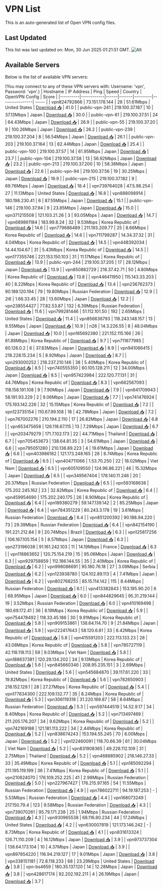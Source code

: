 # VPN List

This is an auto-generated list of Open VPN config files.

## Last Updated

This list was last updated on: Mon, 30 Jun 2025 01:21:51 GMT.
![Alt](https://repobeats.axiom.co/api/embed/186b98318ef1479477931607c1ad7d823f12451f.svg "Repobeats analytics image")

## Available Servers

Below is the list of available VPN servers:

(You may connect to any of these VPN servers with: Username: 'vpn', Password: 'vpn'.)
| Hostname | IP Address | Ping | Speed | Country | OpenVPN Config | Score |
|----------|------------|------|-------|---------|----------------| ----- |
| vpn824792866 | 73.151.178.144 | 28 | 51.61Mbps | United States | [Download 📥](./configs/server_0_US.ovpn) | 41.0 |
| public-vpn-241 | 219.100.37.187 | 10 | 37.13Mbps | Japan | [Download 📥](./configs/server_1_JP.ovpn) | 30.0 |
| public-vpn-61 | 219.100.37.51 | 24 | 64.43Mbps | Japan | [Download 📥](./configs/server_2_JP.ovpn) | 26.9 |
| public-vpn-55 | 219.100.37.20 | 9 | 100.26Mbps | Japan | [Download 📥](./configs/server_3_JP.ovpn) | 26.2 |
| public-vpn-239 | 219.100.37.204 | 8 | 56.54Mbps | Japan | [Download 📥](./configs/server_4_JP.ovpn) | 26.1 |
| public-vpn-203 | 219.100.37.164 | 13 | 82.44Mbps | Japan | [Download 📥](./configs/server_5_JP.ovpn) | 25.4 |
| public-vpn-100 | 219.100.37.57 | 14 | 61.95Mbps | Japan | [Download 📥](./configs/server_6_JP.ovpn) | 23.7 |
| public-vpn-104 | 219.100.37.58 | 13 | 56.92Mbps | Japan | [Download 📥](./configs/server_7_JP.ovpn) | 23.2 |
| public-vpn-213 | 219.100.37.200 | 10 | 58.38Mbps | Japan | [Download 📥](./configs/server_8_JP.ovpn) | 22.6 |
| public-vpn-94 | 219.100.37.56 | 19 | 30.25Mbps | Japan | [Download 📥](./configs/server_9_JP.ovpn) | 19.9 |
| public-vpn-215 | 219.100.37.182 | 9 | 69.76Mbps | Japan | [Download 📥](./configs/server_10_JP.ovpn) | 18.4 |
| vpn739764028 | 47.5.98.254 | 27 | 11.13Mbps | United States | [Download 📥](./configs/server_11_US.ovpn) | 16.8 |
| vpn888098914 | 180.198.230.41 | 6 | 87.55Mbps | Japan | [Download 📥](./configs/server_12_JP.ovpn) | 15.1 |
| public-vpn-146 | 219.100.37.94 | 9 | 23.85Mbps | Japan | [Download 📥](./configs/server_13_JP.ovpn) | 15.0 |
| vpn371215508 | 121.103.21.26 | 3 | 93.05Mbps | Japan | [Download 📥](./configs/server_14_JP.ovpn) | 14.7 |
| vpn689861184 | 183.99.8.24 | 32 | 9.53Mbps | Korea Republic of | [Download 📥](./configs/server_15_KR.ovpn) | 14.6 |
| vpn779686489 | 211.193.209.77 | 25 | 8.66Mbps | Korea Republic of | [Download 📥](./configs/server_16_KR.ovpn) | 14.6 |
| vpn711799287 | 14.34.37.32 | 31 | 4.04Mbps | Korea Republic of | [Download 📥](./configs/server_17_KR.ovpn) | 14.5 |
| vpn448392034 | 14.44.104.67 | 31 | 5.43Mbps | Korea Republic of | [Download 📥](./configs/server_18_KR.ovpn) | 14.5 |
| vpn177355746 | 221.153.150.103 | 31 | 11.17Mbps | Korea Republic of | [Download 📥](./configs/server_19_KR.ovpn) | 13.9 |
| public-vpn-244 | 219.100.37.205 | 17 | 28.12Mbps | Japan | [Download 📥](./configs/server_20_JP.ovpn) | 13.9 |
| vpn850882729 | 218.37.42.71 | 50 | 4.80Mbps | Korea Republic of | [Download 📥](./configs/server_21_KR.ovpn) | 13.8 |
| vpn446411950 | 115.143.33.203 | 40 | 8.22Mbps | Korea Republic of | [Download 📥](./configs/server_22_KR.ovpn) | 13.4 |
| vpn236762373 | 90.189.120.194 | 79 | 19.80Mbps | Russian Federation | [Download 📥](./configs/server_23_RU.ovpn) | 12.9 |
| 2i6 | 1.66.33.45 | 28 | 13.60Mbps | Japan | [Download 📥](./configs/server_24_JP.ovpn) | 12.2 |
| vpn238554427 | 77.82.53.87 | 132 | 6.39Mbps | Russian Federation | [Download 📥](./configs/server_25_RU.ovpn) | 11.6 |
| vpn799281446 | 51.112.101.50 | 192 | 2.65Mbps | United States | [Download 📥](./configs/server_26_US.ovpn) | 11.4 |
| vpn856636793 | 118.243.148.157 | 13 | 9.55Mbps | Japan | [Download 📥](./configs/server_27_JP.ovpn) | 10.9 |
| n26 | 14.3.226.55 | 8 | 48.04Mbps | Japan | [Download 📥](./configs/server_28_JP.ovpn) | 10.0 |
| vpn165692380 | 221.152.115.166 | 26 | 61.88Mbps | Korea Republic of | [Download 📥](./configs/server_29_KR.ovpn) | 9.7 |
| vpn711677985 | 60.126.0.2 | 6 | 37.83Mbps | Japan | [Download 📥](./configs/server_30_JP.ovpn) | 8.9 |
| vpn941066415 | 218.228.15.234 | 5 | 8.92Mbps | Japan | [Download 📥](./configs/server_31_JP.ovpn) | 8.7 |
| vpn293000252 | 218.237.210.146 | 38 | 5.40Mbps | Korea Republic of | [Download 📥](./configs/server_32_KR.ovpn) | 8.5 |
| vpn740555350 | 60.105.128.211 | 12 | 34.00Mbps | Japan | [Download 📥](./configs/server_33_JP.ovpn) | 8.5 |
| vpn957423984 | 222.120.77.131 | 31 | 44.76Mbps | Korea Republic of | [Download 📥](./configs/server_34_KR.ovpn) | 8.3 |
| vpn662567093 | 118.158.191.108 | 9 | 7.90Mbps | Japan | [Download 📥](./configs/server_35_JP.ovpn) | 7.9 |
| vpn641709943 | 58.191.93.229 | 2 | 9.06Mbps | Japan | [Download 📥](./configs/server_36_JP.ovpn) | 7.7 |
| vpn741476924 | 175.193.142.226 | 32 | 15.15Mbps | Korea Republic of | [Download 📥](./configs/server_37_KR.ovpn) | 7.2 |
| vpn123735154 | 110.67.99.108 | 18 | 42.78Mbps | Japan | [Download 📥](./configs/server_38_JP.ovpn) | 7.2 |
| vpn767002276 | 210.194.2.110 | 17 | 26.82Mbps | Japan | [Download 📥](./configs/server_39_JP.ovpn) | 6.8 |
| vpn653475658 | 126.118.67.115 | 13 | 7.29Mbps | Japan | [Download 📥](./configs/server_40_JP.ovpn) | 6.7 |
| vpn203479279 | 171.7.102.173 | 22 | 44.71Mbps | Thailand | [Download 📥](./configs/server_41_TH.ovpn) | 6.7 |
| vpn705453673 | 138.64.81.35 | 3 | 54.61Mbps | Japan | [Download 📥](./configs/server_42_JP.ovpn) | 6.6 |
| vpn795051280 | 210.136.89.223 | 4 | 19.61Mbps | Japan | [Download 📥](./configs/server_43_JP.ovpn) | 6.6 |
| vpn403986182 | 121.173.248.165 | 28 | 8.74Mbps | Korea Republic of | [Download 📥](./configs/server_44_KR.ovpn) | 6.5 |
| vpn404711066 | 1.53.70.250 | 22 | 18.02Mbps | Viet Nam | [Download 📥](./configs/server_45_VN.ovpn) | 6.5 |
| vpn605109550 | 124.96.86.221 | 46 | 15.32Mbps | Japan | [Download 📥](./configs/server_46_JP.ovpn) | 6.5 |
| vpn349567404 | 178.140.11.246 | 20 | 20.37Mbps | Russian Federation | [Download 📥](./configs/server_47_RU.ovpn) | 6.5 |
| vpn593168638 | 175.202.245.162 | 23 | 32.82Mbps | Korea Republic of | [Download 📥](./configs/server_48_KR.ovpn) | 6.4 |
| vpn459954690 | 175.202.240.175 | 26 | 8.90Mbps | Korea Republic of | [Download 📥](./configs/server_49_KR.ovpn) | 6.4 |
| vpn189380279 | 59.147.139.142 | 2 | 85.25Mbps | Japan | [Download 📥](./configs/server_50_JP.ovpn) | 6.4 |
| vpn784351229 | 80.243.3.178 | 19 | 3.61Mbps | Russian Federation | [Download 📥](./configs/server_51_RU.ovpn) | 6.4 |
| vpn851200392 | 90.188.94.220 | 73 | 29.39Mbps | Russian Federation | [Download 📥](./configs/server_52_RU.ovpn) | 6.4 |
| vpn842154190 | 191.221.212.84 | 9 | 20.74Mbps | Brazil | [Download 📥](./configs/server_53_BR.ovpn) | 6.3 |
| vpn125817256 | 106.167.105.154 | 5 | 8.57Mbps | Japan | [Download 📥](./configs/server_54_JP.ovpn) | 6.3 |
| vpn273196038 | 91.161.242.103 | 11 | 14.19Mbps | France | [Download 📥](./configs/server_55_FR.ovpn) | 6.3 |
| vpn118863652 | 120.75.154.219 | 15 | 95.06Mbps | Japan | [Download 📥](./configs/server_56_JP.ovpn) | 6.3 |
| vpn929758859 | 112.186.144.55 | 35 | 2.40Mbps | Korea Republic of | [Download 📥](./configs/server_57_KR.ovpn) | 6.2 |
| vpn998088691 | 95.180.76.18 | 27 | 3.09Mbps | Serbia | [Download 📥](./configs/server_58_RS.ovpn) | 6.2 |
| vpn123938780 | 124.102.89.113 | 4 | 7.41Mbps | Japan | [Download 📥](./configs/server_59_JP.ovpn) | 6.2 |
| vpn802768255 | 85.15.114.142 | 115 | 8.44Mbps | Russian Federation | [Download 📥](./configs/server_60_RU.ovpn) | 6.1 |
| vpn413382843 | 153.195.90.20 | 6 | 68.95Mbps | Japan | [Download 📥](./configs/server_61_JP.ovpn) | 6.0 |
| vpn844829645 | 95.31.219.144 | 19 | 3.52Mbps | Russian Federation | [Download 📥](./configs/server_62_RU.ovpn) | 6.0 |
| vpn410169498 | 180.69.172.41 | 36 | 8.19Mbps | Korea Republic of | [Download 📥](./configs/server_63_KR.ovpn) | 5.9 |
| vpn754478492 | 118.33.45.186 | 30 | 9.91Mbps | Korea Republic of | [Download 📥](./configs/server_64_KR.ovpn) | 5.8 |
| vpn909153861 | 138.64.114.70 | 9 | 21.84Mbps | Japan | [Download 📥](./configs/server_65_JP.ovpn) | 5.8 |
| vpn222417643 | 58.120.6.81 | 33 | 6.42Mbps | Korea Republic of | [Download 📥](./configs/server_66_KR.ovpn) | 5.8 |
| vpn415591203 | 222.113.133.23 | 28 | 43.08Mbps | Korea Republic of | [Download 📥](./configs/server_67_KR.ovpn) | 5.8 |
| vpn785727119 | 42.118.118.113 | 59 | 9.03Mbps | Viet Nam | [Download 📥](./configs/server_68_VN.ovpn) | 5.8 |
| vpn188637381 | 120.29.134.202 | 34 | 9.13Mbps | Korea Republic of | [Download 📥](./configs/server_69_KR.ovpn) | 5.6 |
| vpn845660346 | 208.95.235.151 | 3 | 2.69Mbps | United States | [Download 📥](./configs/server_70_US.ovpn) | 5.6 |
| vpn545684870 | 39.117.61.220 | 33 | 19.82Mbps | Korea Republic of | [Download 📥](./configs/server_71_KR.ovpn) | 5.6 |
| vpn782650903 | 218.152.129.1 | 28 | 27.27Mbps | Korea Republic of | [Download 📥](./configs/server_72_KR.ovpn) | 5.4 |
| vpn177834300 | 222.109.132.77 | 35 | 8.24Mbps | Korea Republic of | [Download 📥](./configs/server_73_KR.ovpn) | 5.3 |
| vpn306119318 | 31.220.169.87 | 58 | 8.64Mbps | Russian Federation | [Download 📥](./configs/server_74_RU.ovpn) | 5.3 |
| vpn597444519 | 14.52.9.17 | 34 | 8.40Mbps | Korea Republic of | [Download 📥](./configs/server_75_KR.ovpn) | 5.2 |
| vpn713497469 | 211.205.176.207 | 34 | 9.62Mbps | Korea Republic of | [Download 📥](./configs/server_76_KR.ovpn) | 5.2 |
| vpn742169188 | 121.181.113.222 | 34 | 2.44Mbps | Korea Republic of | [Download 📥](./configs/server_77_KR.ovpn) | 5.2 |
| vpn838674243 | 153.194.55.245 | 70 | 6.00Mbps | Japan | [Download 📥](./configs/server_78_JP.ovpn) | 5.2 |
| vpn122460091 | 118.70.66.39 | 61 | 30.04Mbps | Viet Nam | [Download 📥](./configs/server_79_VN.ovpn) | 5.2 |
| vpn831908365 | 49.228.112.109 | 31 | 2.75Mbps | Thailand | [Download 📥](./configs/server_80_TH.ovpn) | 5.2 |
| vpn468885902 | 218.146.27.33 | 33 | 35.49Mbps | Korea Republic of | [Download 📥](./configs/server_81_KR.ovpn) | 5.1 |
| vpn185092294 | 211.195.119.199 | 36 | 7.41Mbps | Korea Republic of | [Download 📥](./configs/server_82_KR.ovpn) | 5.1 |
| vpn210824070 | 176.109.252.225 | 41 | 2.98Mbps | Russian Federation | [Download 📥](./configs/server_83_RU.ovpn) | 5.0 |
| vpn227967427 | 176.215.97.165 | 54 | 11.55Mbps | Russian Federation | [Download 📥](./configs/server_84_RU.ovpn) | 4.9 |
| vpn786022711 | 94.19.187.253 | - | 5.53Mbps | Russian Federation | [Download 📥](./configs/server_85_RU.ovpn) | 4.4 |
| vpn168073249 | 217.150.79.4 | 123 | 9.58Mbps | Russian Federation | [Download 📥](./configs/server_86_RU.ovpn) | 4.3 |
| vpn739070261 | 95.79.171.238 | 25 | 1.94Mbps | Russian Federation | [Download 📥](./configs/server_87_RU.ovpn) | 4.3 |
| vpn930965538 | 68.116.80.234 | 44 | 17.24Mbps | United States | [Download 📥](./configs/server_88_US.ovpn) | 4.2 |
| vpn630007819 | 121.173.146.242 | - | 8.73Mbps | Korea Republic of | [Download 📥](./configs/server_89_KR.ovpn) | 4.1 |
| vpn831613324 | 126.71.110.209 | 4 | 16.12Mbps | Japan | [Download 📥](./configs/server_90_JP.ovpn) | 3.9 |
| vpn973737304 | 138.64.173.104 | 10 | 4.37Mbps | Japan | [Download 📥](./configs/server_91_JP.ovpn) | 3.9 |
| vpn897854220 | 116.94.219.127 | 17 | 9.01Mbps | Japan | [Download 📥](./configs/server_92_JP.ovpn) | 3.8 |
| vpn338151181 | 72.8.118.233 | 68 | 23.29Mbps | United States | [Download 📥](./configs/server_93_US.ovpn) | 3.8 |
| vpn-bs4659 | 180.35.137.120 | 14 | 12.28Mbps | Japan | [Download 📥](./configs/server_94_JP.ovpn) | 3.8 |
| vpn428617174 | 92.202.192.211 | 4 | 26.19Mbps | Japan | [Download 📥](./configs/server_95_JP.ovpn) | 3.7 |
